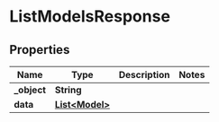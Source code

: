 

# ListModelsResponse

## Properties

Name | Type | Description | Notes
------------ | ------------- | ------------- | -------------
**_object** | **String** |  | 
**data** | [**List&lt;Model&gt;**](Model.md) |  | 




